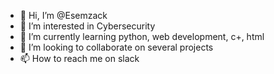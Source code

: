 - 👋 Hi, I’m @Esemzack
- 👀 I’m interested in Cybersecurity 
- 🌱 I’m currently learning python, web development, c+, html
- 💞️ I’m looking to collaborate on several projects
- 📫 How to reach me on slack

<!---
Esemzack/Esemzack is a ✨ special ✨ repository because its `README.md` (this file) appears on your GitHub profile.
You can click the Preview link to take a look at your changes.
--->
